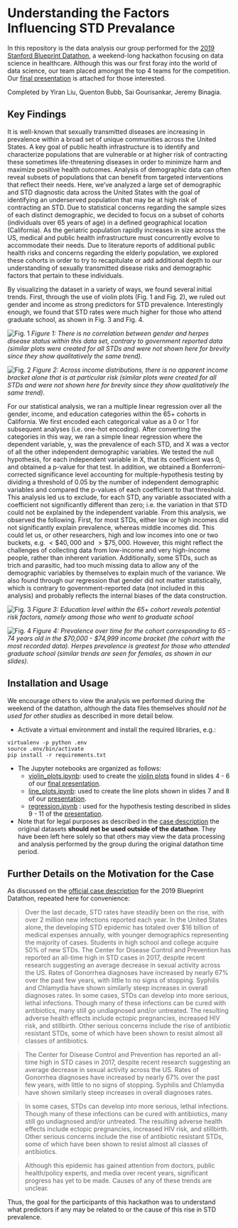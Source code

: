 # Understanding the Factors Influencing STD Prevalance
In this repository is the data analysis our group performed for the [2019 Stanford Blueprint Datathon](https://blueprint-datathon.weebly.com/about.html), a weekend-long hackathon focusing on data science in healthcare. Although this was our first foray into the world of data science, our team placed amongst the top 4 teams for the competition. Our [final presentation](Datathon_Presentation.pdf) is attached for those interested.

Completed by Yiran Liu, Quenton Bubb, Sai Gourisankar, Jeremy Binagia.

## Key Findings
It is well-known that sexually transmitted diseases are increasing in prevalence within a broad set of unique communities across the United States. A key goal of public health infrastructure is to identify and characterize populations that are vulnerable or at higher risk of contracting these sometimes life-threatening diseases in order to minimize harm and maximize positive health outcomes. Analysis of demographic data can often reveal subsets of populations that can benefit from targeted interventions that reflect their needs. Here, we’ve analyzed a large set of demographic and STD diagnostic data across the United States with the goal of identifying an underserved population that may be at high risk of contracting an STD. Due to statistical concerns regarding the sample sizes of each distinct demographic, we decided to focus on a subset of cohorts (individuals over 65 years of age) in a defined geographical location (California). As the geriatric population rapidly increases in size across the US, medical and public health infrastructure must concurrently evolve to accommodate their needs. Due to literature reports of additional public health risks and concerns regarding the elderly population, we explored these cohorts in order to try to recapitulate or add additional depth to our understanding of sexually transmitted disease risks and demographic factors that pertain to these individuals.

By visualizing the dataset in a variety of ways, we found several initial trends. First, through the use of violin plots (Fig. 1 and Fig. 2), we ruled out gender and income as strong predictors for STD prevalence. Interestingly enough, we found that STD rates were much higher for those who attend graduate school, as shown in Fig. 3 and Fig. 4.

![Fig. 1](Figures/gender-and-herpes.png)
*Figure 1: There is no correlation between gender and herpes disease status within this data set, contrary to government reported data (similar plots were created for all STDs and were not shown here for brevity since they show qualitatively the same trend).*

![Fig. 2](Figures/income-and-risk.png)
*Figure 2: Across income distributions, there is no apparent income bracket alone that is at particular risk (similar plots were created for all STDs and were not shown here for brevity since they show qualitatively the same trend).*

For our statistical analysis, we ran a multiple linear regression over all the gender, income, and education categories within the 65+ cohorts in California. We first encoded each categorical value as a 0 or 1 for subsequent analyses (i.e. one-hot encoding). After converting the categories in this way, we ran a simple linear regression where the dependent variable, y, was the prevalence of each STD, and X was a vector of all the other independent demographic variables. We tested the null hypothesis, for each independent variable in X, that its coefficient was 0, and obtained a p-value for that test. In addition, we obtained a Bonferroni-corrected significance level accounting for multiple-hypothesis testing by dividing a threshold of 0.05 by the number of independent demographic variables and compared the p-values of each coefficient to that threshold. This analysis led us to exclude, for each STD, any variable associated with a coefficient not significantly different than zero; i.e. the variation in that STD could not be explained by the independent variable.
From this analysis, we observed the following. First, for most STDs, either low or high incomes did not significantly explain prevalence, whereas middle incomes did. This could let us, or other researchers, high and low incomes into one or two buckets, e.g. $< \$40,000$ and $> \$75,000$. However, this might reflect the challenges of collecting data from low-income and very high-income people, rather than inherent variation. Additionally, some STDs, such as trich and parasitic, had too much missing data to allow any of the demographic variables by themselves to explain much of the variance. We also found through our regression that gender did not matter statistically, which is contrary to government-reported data (not included in this analysis) and probably reflects the internal biases of the data construction.

![Fig. 3](Figures/education-and-risk.png)
*Figure 3: Education level within the 65+ cohort reveals potential risk factors, namely among those who went to graduate school*

![Fig. 4](Figures/prev-over-time.png)
*Figure 4: Prevalence over time for the cohort corresponding to 65 - 74 years old in the $70,000 - $74,999 income bracket (the cohort with the most recorded data). Herpes prevalence is greatest for those who attended graduate school (similar trends are seen for females, as shown in our slides).*

## Installation and Usage
We encourage others to view the analysis we performed during the weekend of the datathon, although the data files themselves *should not be used for other studies* as described in more detail below.
- Activate a virtual environment and install the required libraries, e.g.:
```shell
virtualenv -p python .env
source .env/bin/activate
pip install -r requirements.txt
```
- The Jupyter notebooks are organized as follows:
  - [violin_plots.ipynb](https://github.com/jbinagia/blueprint-datathon/blob/master/violin_plots.ipynb): used to create the [violin plots](https://en.wikipedia.org/wiki/Violin_plot?oldformat=true) found in slides 4 - 6 of our [final presentation](Datathon_Presentation.pdf).
  - [line_plots.ipynb](https://github.com/jbinagia/blueprint-datathon/blob/master/violin_plots.ipynb): used to create the line plots shown in slides 7 and 8 of our [presentation](Datathon_Presentation.pdf).
  - [regression.ipynb](regression.ipynb) : used for the hypothesis testing described in slides 9 - 11 of the [presentation](Datathon_Presentation.pdf).
- Note that for legal purposes as described in the [case description](https://blueprint-datathon.weebly.com/the-case.html) the original datasets **should not be used outside of the datathon**. They have been left here solely so that others may view the data processing and analysis performed by the group during the original datathon time period.

## Further Details on the Motivation for the Case
As discussed on the [official case description](https://blueprint-datathon.weebly.com/the-case.html) for the 2019 Blueprint Datathon, repeated here for convenience:

> Over the last decade, STD rates have steadily been on the rise, with over 2 million new infections reported each year. In the United States alone, the developing STD epidemic has totaled over $16 billion of medical expenses annually, with younger demographics representing the majority of cases. Students in high school and college acquire 50% of new STDs. The Center for Disease Control and Prevention has reported an all-time high in STD cases in 2017, despite recent research suggesting an average decrease in sexual activity across the US. Rates of Gonorrhea diagnoses have increased by nearly 67% over the past few years, with little to no signs of stopping. Syphilis and Chlamydia have shown similarly steep increases in overall diagnoses rates. In some cases, STDs can develop into more serious, lethal infections. Though many of these infections can be cured with antibiotics, many still go undiagnosed and/or untreated. The resulting adverse health effects include ectopic pregnancies, increased HIV risk, and stillbirth. Other serious concerns include the rise of antibiotic resistant STDs, some of which have been shown to resist almost all classes of antibiotics.

> The Center for Disease Control and Prevention has reported an all-time high in STD cases in 2017, despite recent research suggesting an average decrease in sexual activity across the US. Rates of Gonorrhea diagnoses have increased by nearly 67% over the past few years, with little to no signs of stopping. Syphilis and Chlamydia have shown similarly steep increases in overall diagnoses rates.

> In some cases, STDs can develop into more serious, lethal infections. Though many of these infections can be cured with antibiotics, many still go undiagnosed and/or untreated. The resulting adverse health effects include ectopic pregnancies, increased HIV risk, and stillbirth. Other serious concerns include the rise of antibiotic resistant STDs, some of which have been shown to resist almost all classes of antibiotics.

> Although this epidemic has gained attention from doctors, public health/policy experts, and media over recent years, significant progress has yet to be made. Causes of any of these trends are unclear.

Thus, the goal for the participants of this hackathon was to understand what predictors if any may be related to or the cause of this rise in STD prevalence.
